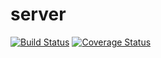 # server
[![Build Status](https://secure.travis-ci.org/cherylshang/server.png?branch=master)](https://travis-ci.org/cherylshang/server)
[![Coverage Status](https://coveralls.io/repos/cherylshang/server/badge.svg?branch=master)](https://coveralls.io/r/cherylshang/server/?branch=master)
